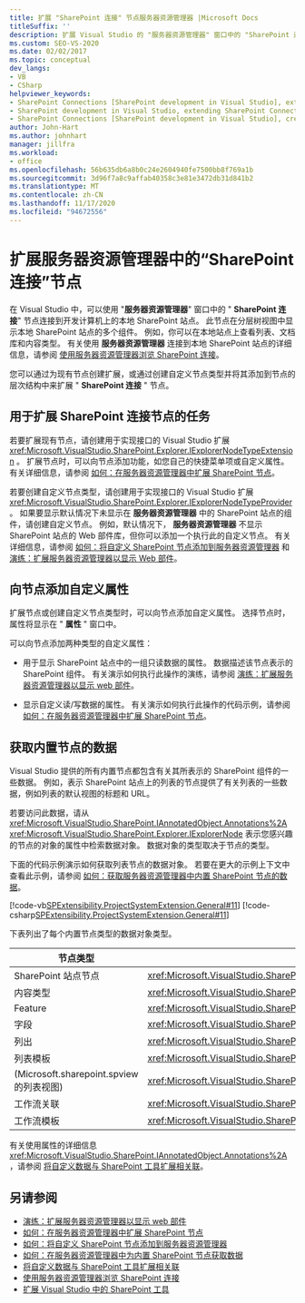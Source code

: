 ```yaml
---
title: 扩展 "SharePoint 连接" 节点服务器资源管理器 |Microsoft Docs
titleSuffix: ''
description: 扩展 Visual Studio 的 "服务器资源管理器" 窗口中的 "SharePoint 连接" 节点。 向节点添加自定义属性。 获取内置节点的数据。
ms.custom: SEO-VS-2020
ms.date: 02/02/2017
ms.topic: conceptual
dev_langs:
- VB
- CSharp
helpviewer_keywords:
- SharePoint Connections [SharePoint development in Visual Studio], extending a node
- SharePoint development in Visual Studio, extending SharePoint Connections node in Server Explorer
- SharePoint Connections [SharePoint development in Visual Studio], creating a new node type
author: John-Hart
ms.author: johnhart
manager: jillfra
ms.workload:
- office
ms.openlocfilehash: 56b635db6a8b0c24e2604940fe7500bb8f769a1b
ms.sourcegitcommit: 3d96f7a8c9affab40358c3e81e3472db31d841b2
ms.translationtype: MT
ms.contentlocale: zh-CN
ms.lasthandoff: 11/17/2020
ms.locfileid: "94672556"
---
```

# <a name="extend-the-sharepoint-connections-node-in-server-explorer"></a>扩展服务器资源管理器中的“SharePoint 连接”节点
  在 Visual Studio 中，可以使用 "**服务器资源管理器**" 窗口中的 " **SharePoint 连接**" 节点连接到开发计算机上的本地 SharePoint 站点。 此节点在分层树视图中显示本地 SharePoint 站点的多个组件。 例如，你可以在本地站点上查看列表、文档库和内容类型。 有关使用 **服务器资源管理器** 连接到本地 SharePoint 站点的详细信息，请参阅 [使用服务器资源管理器浏览 SharePoint 连接](../sharepoint/browsing-sharepoint-connections-using-server-explorer.md)。

 您可以通过为现有节点创建扩展，或通过创建自定义节点类型并将其添加到节点的层次结构中来扩展 " **SharePoint 连接** " 节点。

## <a name="tasks-for-extending-the-sharepoint-connections-node"></a>用于扩展 SharePoint 连接节点的任务
 若要扩展现有节点，请创建用于实现接口的 Visual Studio 扩展 <xref:Microsoft.VisualStudio.SharePoint.Explorer.IExplorerNodeTypeExtension> 。 扩展节点时，可以向节点添加功能，如您自己的快捷菜单项或自定义属性。 有关详细信息，请参阅 [如何：在服务器资源管理器中扩展 SharePoint 节点](../sharepoint/how-to-extend-a-sharepoint-node-in-server-explorer.md)。

 若要创建自定义节点类型，请创建用于实现接口的 Visual Studio 扩展 <xref:Microsoft.VisualStudio.SharePoint.Explorer.IExplorerNodeTypeProvider> 。 如果要显示默认情况下未显示在 **服务器资源管理器** 中的 SharePoint 站点的组件，请创建自定义节点。 例如，默认情况下， **服务器资源管理器** 不显示 SharePoint 站点的 Web 部件库，但你可以添加一个执行此的自定义节点。 有关详细信息，请参阅 [如何：将自定义 SharePoint 节点添加到服务器资源管理器](../sharepoint/how-to-add-a-custom-sharepoint-node-to-server-explorer.md) 和 [演练：扩展服务器资源管理器以显示 Web 部件](../sharepoint/walkthrough-extending-server-explorer-to-display-web-parts.md)。

## <a name="add-custom-properties-to-nodes"></a>向节点添加自定义属性
 扩展节点或创建自定义节点类型时，可以向节点添加自定义属性。 选择节点时，属性将显示在 " **属性** " 窗口中。

 可以向节点添加两种类型的自定义属性：

- 用于显示 SharePoint 站点中的一组只读数据的属性。 数据描述该节点表示的 SharePoint 组件。 有关演示如何执行此操作的演练，请参阅 [演练：扩展服务器资源管理器以显示 web 部件](../sharepoint/walkthrough-extending-server-explorer-to-display-web-parts.md)。

- 显示自定义读/写数据的属性。 有关演示如何执行此操作的代码示例，请参阅 [如何：在服务器资源管理器中扩展 SharePoint 节点](../sharepoint/how-to-extend-a-sharepoint-node-in-server-explorer.md)。

## <a name="get-data-for-built-in-nodes"></a>获取内置节点的数据
 Visual Studio 提供的所有内置节点都包含有关其所表示的 SharePoint 组件的一些数据。 例如，表示 SharePoint 站点上的列表的节点提供了有关列表的一些数据，例如列表的默认视图的标题和 URL。

 若要访问此数据，请从 <xref:Microsoft.VisualStudio.SharePoint.IAnnotatedObject.Annotations%2A> <xref:Microsoft.VisualStudio.SharePoint.Explorer.IExplorerNode> 表示您感兴趣的节点的对象的属性中检索数据对象。 数据对象的类型取决于节点的类型。

 下面的代码示例演示如何获取列表节点的数据对象。 若要在更大的示例上下文中查看此示例，请参阅 [如何：获取服务器资源管理器中内置 SharePoint 节点的数据](../sharepoint/how-to-get-data-for-a-built-in-sharepoint-node-in-server-explorer.md)。

 [!code-vb[SPExtensibility.ProjectSystemExtension.General#11](../sharepoint/codesnippet/VisualBasic/projectsystemexamples/extension/serverexplorerextensionnodeinfo.vb#11)]
 [!code-csharp[SPExtensibility.ProjectSystemExtension.General#11](../sharepoint/codesnippet/CSharp/projectsystemexamples/extension/serverexplorerextensionnodeinfo.cs#11)]

 下表列出了每个内置节点类型的数据对象类型。

|节点类型|数据对象类型|
|---------------|----------------------|
|SharePoint 站点节点|<xref:Microsoft.VisualStudio.SharePoint.Explorer.IExplorerSiteNodeInfo>|
|内容类型|<xref:Microsoft.VisualStudio.SharePoint.Explorer.Extensions.IContentTypeNodeInfo>|
|Feature|<xref:Microsoft.VisualStudio.SharePoint.Explorer.Extensions.IFeatureNodeInfo>|
|字段|<xref:Microsoft.VisualStudio.SharePoint.Explorer.Extensions.IFieldNodeInfo>|
|列出|<xref:Microsoft.VisualStudio.SharePoint.Explorer.Extensions.IListNodeInfo>|
|列表模板|<xref:Microsoft.VisualStudio.SharePoint.Explorer.Extensions.IListTemplateNodeInfo>|
| (Microsoft.sharepoint.spview 的列表视图) |<xref:Microsoft.VisualStudio.SharePoint.Explorer.Extensions.IListViewNodeInfo>|
|工作流关联|<xref:Microsoft.VisualStudio.SharePoint.Explorer.Extensions.IWorkflowAssociationNodeInfo>|
|工作流模板|<xref:Microsoft.VisualStudio.SharePoint.Explorer.Extensions.IWorkflowTemplateNodeInfo>|

 有关使用属性的详细信息 <xref:Microsoft.VisualStudio.SharePoint.IAnnotatedObject.Annotations%2A> ，请参阅 [将自定义数据与 SharePoint 工具扩展相关联](../sharepoint/associating-custom-data-with-sharepoint-tools-extensions.md)。

## <a name="see-also"></a>另请参阅
- [演练：扩展服务器资源管理器以显示 web 部件](../sharepoint/walkthrough-extending-server-explorer-to-display-web-parts.md)
- [如何：在服务器资源管理器中扩展 SharePoint 节点](../sharepoint/how-to-extend-a-sharepoint-node-in-server-explorer.md)
- [如何：将自定义 SharePoint 节点添加到服务器资源管理器](../sharepoint/how-to-add-a-custom-sharepoint-node-to-server-explorer.md)
- [如何：在服务器资源管理器中为内置 SharePoint 节点获取数据](../sharepoint/how-to-get-data-for-a-built-in-sharepoint-node-in-server-explorer.md)
- [将自定义数据与 SharePoint 工具扩展相关联](../sharepoint/associating-custom-data-with-sharepoint-tools-extensions.md)
- [使用服务器资源管理器浏览 SharePoint 连接](../sharepoint/browsing-sharepoint-connections-using-server-explorer.md)
- [扩展 Visual Studio 中的 SharePoint 工具](../sharepoint/extending-the-sharepoint-tools-in-visual-studio.md)

